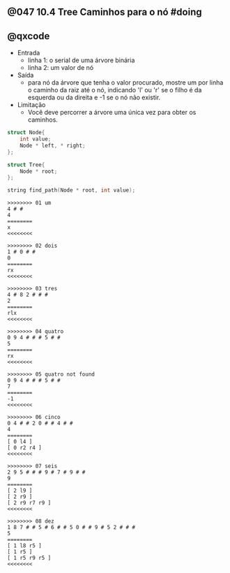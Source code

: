 ## @047 10.4 Tree Caminhos para o nó         #doing
## @qxcode

- Entrada
    - linha 1: o serial de uma árvore binária
    - linha 2: um valor de nó
- Saída
    - para nó da árvore que tenha o valor procurado, mostre um por linha o caminho da raiz até o nó, indicando 'l' ou 'r' se o filho é da esquerda ou da direita e -1 se o nó não existir.
- Limitação
    - Você deve percorrer a árvore uma única vez para obter os caminhos.

```cpp
struct Node{
    int value;
    Node * left, * right;
};

struct Tree{
    Node * root;
};

string find_path(Node * root, int value);
```
```
>>>>>>>> 01 um
4 # #
4
========
x
<<<<<<<<

>>>>>>>> 02 dois
1 # 0 # # 
0
========
rx
<<<<<<<<

>>>>>>>> 03 tres
4 # 8 2 # # # 
2
========
rlx
<<<<<<<<

>>>>>>>> 04 quatro
0 9 4 # # # 5 # # 
5
========
rx
<<<<<<<<

>>>>>>>> 05 quatro not found
0 9 4 # # # 5 # # 
7
========
-1
<<<<<<<<

>>>>>>>> 06 cinco
0 4 # # 2 0 # # 4 # # 
4
========
[ 0 l4 ]
[ 0 r2 r4 ]
<<<<<<<<

>>>>>>>> 07 seis
2 9 5 # # # 9 # 7 # 9 # # 
9
========
[ 2 l9 ]
[ 2 r9 ]
[ 2 r9 r7 r9 ]
<<<<<<<<

>>>>>>>> 08 dez
1 8 7 # # 5 # 6 # # 5 0 # # 9 # 5 2 # # # 
5
========
[ 1 l8 r5 ]
[ 1 r5 ]
[ 1 r5 r9 r5 ]
<<<<<<<<

```
